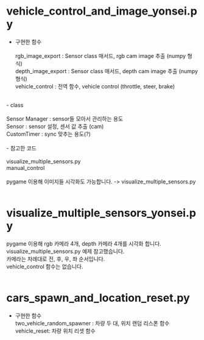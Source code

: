 # vehicle_control_and_image_yonsei.py

- 구현한 함수<br/><br/>
rgb_image_export : Sensor class 매서드, rgb cam image 추출 (numpy 형식)<br/>
depth_image_export : Sensor class 매서드, depth cam image 추출 (numpy 형식)<br/>
vehicle_control : 전역 함수, vehicle control (throttle, steer, brake)<br/>
<br/>
- class<br/><br/>
Sensor Manager : sensor들 모아서 관리하는 용도<br/>
Sensor : sensor 설정, 센서 값 추출 (cam)<br/>
CustomTimer : sync 맞추는 용도(?)<br/>
<br/>
- 참고한 코드<br/><br/>
visualize_multiple_sensors.py<br/>
manual_control<br/>
<br/>
pygame 이용해 이미지들 시각화도 가능합니다. -> visualize_multiple_sensors.py
<br/><br/>

# visualize_multiple_sensors_yonsei.py

pygame 이용해 rgb 카메라 4개, depth 카메라 4개를 시각화 합니다.<br/>
visualize_multiple_sensors.py 예제 참고했습니다.<br/>
카메라는 차례대로 전, 후, 우, 좌 순서입니다.<br/>
vehicle_control 함수는 없습니다.
<br/><br/>

# cars_spawn_and_location_reset.py

- 구현한 함수<br/>
two_vehicle_random_spawner : 차량 두 대, 위치 랜덤 리스폰 함수 <br/>
vehicle_reset: 차량 위치 리셋 함수
<br/><br/>
